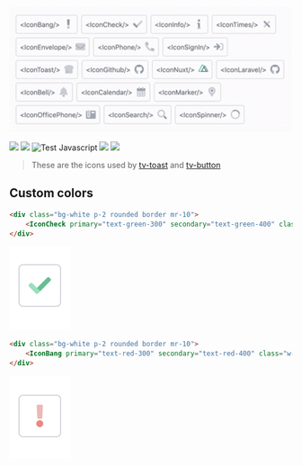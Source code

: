 <p align="center">
  <img src="media/icons.gif" width="600" />
</p>

[![](https://img.shields.io/npm/v/tv-icon.svg?logo=npm&style=flat-square)](https://www.npmjs.com/package/tv-icon)
[![](https://img.shields.io/badge/nuxt.js-module-04C690.svg?style=flat-square)](https://nuxtjs.org)
![Test Javascript](https://github.com/acidjazz/tv-icon/workflows/Test%20Javascript/badge.svg)
[![](https://img.shields.io/npm/dt/tv-icon.svg?style=flat-square)](https://www.npmjs.com/package/tv-icon)
[![](https://img.shields.io/github/license/acidjazz/tv-icon?style=flat-square)](https://www.npmjs.com/package-tv-icon)
<!-- [![](https://img.shields.io/badge/chat-on%20discord-7289DA.svg?logo=discord&style=flat-square)](https://discord.gg/enn4S6) -->

> These are the icons used by [tv-toast](https://github.com/acidjazz/tv-toast) and [tv-button](https://github.com/acidjazz/tv-button)

## Custom colors 

```html
<div class="bg-white p-2 rounded border mr-10">
    <IconCheck primary="text-green-300" secondary="text-green-400" class="w-5 h-5" />
</div>
```
![](media/check-green.png?raw=true)


```html
<div class="bg-white p-2 rounded border mr-10">
    <IconBang primary="text-red-300" secondary="text-red-400" class="w-5 h-5" />
</div>
```
![](media/bang-red.png?raw=true)

